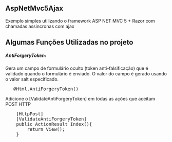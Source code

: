 ## AspNetMvc5Ajax
Exemplo simples utilizando o framework ASP NET MVC 5 + Razor com chamadas assincronas com ajax

## Algumas Funções Utilizadas no projeto

<h5>AntiForgeryToken:</h5> Gera um campo de formulário oculto (token anti-falsificação) que é validado quando o formulário é enviado. O valor do campo é gerado usando o valor salt especificado.
<pre>
   @Html.AntiForgeryToken()
</pre>
Adicione o [ValidateAntiForgeryToken] em todas as ações que aceitam POST HTTP
<pre>
    [HttpPost]
    [ValidateAntiForgeryToken]
    public ActionResult Index(){
        return View();
    }
</pre>
